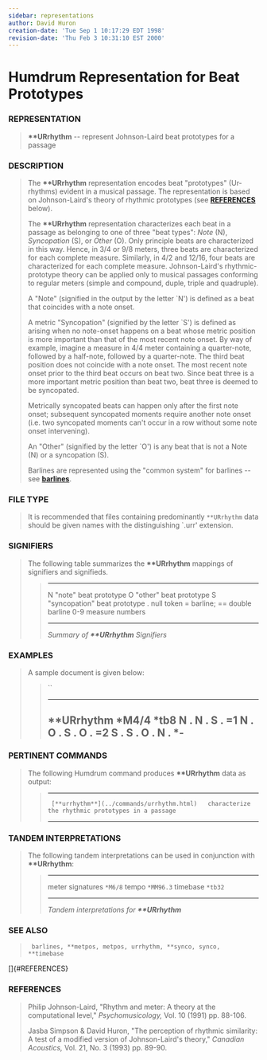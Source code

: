 ```yaml
---
sidebar: representations
author: David Huron
creation-date: 'Tue Sep 1 10:17:29 EDT 1998'
revision-date: 'Thu Feb 3 10:31:10 EST 2000'
---
```



Humdrum Representation for Beat Prototypes
==========================================

### REPRESENTATION

> **\*\*URrhythm** \-- represent Johnson-Laird beat prototypes for a
> passage

### DESCRIPTION

> The **\*\*URrhythm** representation encodes beat \"prototypes\"
> (Ur-rhythms) evident in a musical passage. The representation is based
> on Johnson-Laird\'s theory of rhythmic prototypes (see
> [**REFERENCES**](#REFERENCES) below).
>
> The **\*\*URrhythm** representation characterizes each beat in a
> passage as belonging to one of three \"beat types\": *Note* (N),
> *Syncopation* (S), or *Other* (O). Only principle beats are
> characterized in this way. Hence, in 3/4 or 9/8 meters, three beats
> are characterized for each complete measure. Similarly, in 4/2 and
> 12/16, four beats are characterized for each complete measure.
> Johnson-Laird\'s rhythmic-prototype theory can be applied only to
> musical passages conforming to regular meters (simple and compound,
> duple, triple and quadruple).
>
> A \"Note\" (signified in the output by the letter \`N\') is defined as
> a beat that coincides with a note onset.
>
> A metric \"Syncopation\" (signified by the letter \`S\') is defined as
> arising when no note-onset happens on a beat whose metric position is
> more important than that of the most recent note onset. By way of
> example, imagine a measure in 4/4 meter containing a quarter-note,
> followed by a half-note, followed by a quarter-note. The third beat
> position does not coincide with a note onset. The most recent note
> onset prior to the third beat occurs on beat two. Since beat three is
> a more important metric position than beat two, beat three is deemed
> to be syncopated.
>
> Metrically syncopated beats can happen only after the first note
> onset; subsequent syncopated moments require another note onset (i.e.
> two syncopated moments can\'t occur in a row without some note onset
> intervening).
>
> An \"Other\" (signified by the letter \`O\') is any beat that is not a
> Note (N) or a syncopation (S).
>
> Barlines are represented using the \"common system\" for barlines \--
> see [**barlines**](barlines.rep.html).

### FILE TYPE

> It is recommended that files containing predominantly `**URrhythm`
> data should be given names with the distinguishing \`.urr\' extension.

### SIGNIFIERS

> The following table summarizes the **\*\*URrhythm** mappings of
> signifiers and signifieds.
>
> >   ----- --------------------------------
> >   N     \"note\" beat prototype
> >   O     \"other\" beat prototype
> >   S     \"syncopation\" beat prototype
> >   .     null token
> >   =     barline; == double barline
> >   0-9   measure numbers
> >   ----- --------------------------------
> >
> > *Summary of **\*\*URrhythm** Signifiers*

### EXAMPLES

> A sample document is given below:
>
> > ``
> >
> >   --------------
> >   \*\*URrhythm
> >   \*M4/4
> >   \*tb8
> >   N
> >   .
> >   N
> >   .
> >   S
> >   .
> >   =1
> >   N
> >   .
> >   O
> >   .
> >   S
> >   .
> >   O
> >   .
> >   =2
> >   S
> >   .
> >   S
> >   .
> >   O
> >   .
> >   N
> >   .
> >   \*-
> >   --------------
> >
### PERTINENT COMMANDS

> The following Humdrum command produces **\*\*URrhythm** data as
> output:
>
> >   -- ------------------------------------------- ---------------------------------------------------
> >      [**urrhythm**](../commands/urrhythm.html)   characterize the rhythmic prototypes in a passage
> >   -- ------------------------------------------- ---------------------------------------------------
> >
### TANDEM INTERPRETATIONS

> The following tandem interpretations can be used in conjunction with
> **\*\*URrhythm**:
>
> >   ------------------ -----------
> >   meter signatures   `*M6/8`
> >   tempo              `*MM96.3`
> >   timebase           `*tb32`
> >   ------------------ -----------
> >
> > *Tandem interpretations for **\*\*URrhythm***

### SEE ALSO

> ` barlines, **metpos, metpos, urrhythm, **synco, synco, **timebase`

[]{#REFERENCES}

### REFERENCES

> Philip Johnson-Laird, \"Rhythm and meter: A theory at the
> computational level,\" *Psychomusicology,* Vol. 10 (1991) pp. 88-106.
>
> Jasba Simpson & David Huron, \"The perception of rhythmic similarity:
> A test of a modified version of Johnson-Laird\'s theory,\" *Canadian
> Acoustics,* Vol. 21, No. 3 (1993) pp. 89-90.

